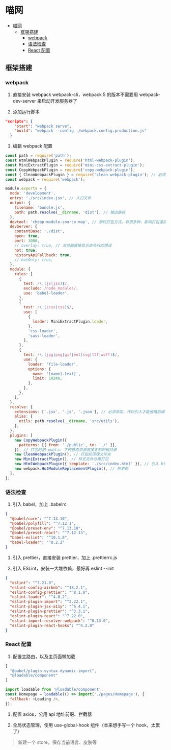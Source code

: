 # 喵网
<!-- TOC -->

- [喵网](#喵网)
  - [框架搭建](#框架搭建)
    - [webpack](#webpack)
    - [语法检查](#语法检查)
    - [React 配置](#react-配置)

<!-- /TOC -->
## 框架搭建

### webpack

1. 直接安装 webpack webpack-cli，webpack 5 的版本不需要用 webpack-dev-server 来启动开发服务器了

1. 添加运行脚本

```json
"scripts": {
    "start": "webpack serve",
    "build": "webpack --config ./webpack.config.production.js"
  }
```

1. 编辑 webpack 配置

```js
const path = require('path');
const HtmlWebpackPlugin = require('html-webpack-plugin');
const MiniExtractPlugin = require('mini-css-extract-plugin');
const CopyWebpackPlugin = require('copy-webpack-plugin');
const { CleanWebpackPlugin } = require('clean-webpack-plugin'); // 必须展开引入，官网有误
const webpack = require('webpack');

module.exports = {
  mode: 'development',
  entry: './src/index.jsx', // 入口文件
  output: {
    filename: 'bundle.js',
    path: path.resolve(__dirname, 'dist'), // 输出路径
  },
  devtool: 'cheap-module-source-map', // 源码打包方式，有很多种，影响打包速度，详见官网。生产环境打包直接去掉这项即可
  devServer: {
    contentBase: './dist',
    open: true,
    port: 3000,
    // overlay: true, // 浏览器直接显示命令行的错误
    hot: true,
    historyApiFallback: true,
    // hotOnly: true,
  },
  module: {
    rules: [
      {
        test: /\.(js|jsx)$/,
        exclude: /node_modules/,
        use: 'babel-loader',
      },
      {
        test: /\.(scss|css)$/,
        use: [
          {
            loader: MiniExtractPlugin.loader,
          },
          'css-loader',
          'sass-loader',
        ],
      },
      {
        test: /\.(jpg|png|gif|eot|svg|ttf|woff)$/,
        use: {
          loader: 'file-loader',
          options: {
            name: '[name].[ext]',
            limit: 10240,
          },
        },
      },
    ],
  },
  resolve: {
    extensions: ['.jsx', '.js', '.json'], // 必须添加，代码引入才能省略后缀
    alias: {
      utils: path.resolve(__dirname, 'src/utils'),
    },
  },
  plugins: [
    new CopyWebpackPlugin({
      patterns: [{ from: './public', to: './' }],
    }), // 打包时把 public 下的静态资源直接复制到根目录
    new CleanWebpackPlugin(), // 打包前清理文件夹
    new MiniExtractPlugin(), // 样式文件分离打包
    new HtmlWebpackPlugin({ template: './src/index.html' }), // 引入 html 模板
    new webpack.HotModuleReplacementPlugin(), // 热更新
  ],
};
```

### 语法检查

1. 引入 babel，加上 .babelrc

```json
{
  "@babel/core": "^7.13.10",
  "@babel/polyfill": "^7.12.1",
  "@babel/preset-env": "^7.13.10",
  "@babel/preset-react": "^7.12.13",
  "babel-eslint": "^10.1.0",
  "babel-loader": "^8.2.2"
}
```

1. 引入 prettier，直接安装 prettier，加上 .prettierrc.js

1. 引入 ESLint，安装一大堆依赖，最好再 eslint --init

```json
{
  "eslint": "^7.21.0",
  "eslint-config-airbnb": "^18.2.1",
  "eslint-config-prettier": "^8.1.0",
  "eslint-loader": "^4.0.2",
  "eslint-plugin-import": "^2.22.1",
  "eslint-plugin-jsx-a11y": "^6.4.1",
  "eslint-plugin-prettier": "^3.3.1",
  "eslint-plugin-react": "^7.22.0",
  "eslint-import-resolver-webpack": "^0.13.0",
  "eslint-plugin-react-hooks": "^4.2.0"
}
```

### React 配置

1. 配置主路由，以及主页面懒加载

```js
[
  "@babel/plugin-syntax-dynamic-import",
  "@loadable/component"
]

import loadable from '@loadable/component';
const Homepage = loadable(() => import('./pages/Homepage'), {
  fallback: <Loading />,
});
```

1. 配置 axios，公用 api 地址前缀、拦截器

1. 全局状态管理，使用 use-global-hook 组件（本来想手写一个 hook，太累了）

> 新建一个 store，保存当前语言、皮肤等
